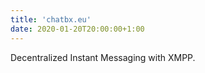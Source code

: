 ```yaml
---
title: 'chatbx.eu'
date: 2020-01-20T20:00:00+1:00
---
```


Decentralized Instant Messaging with XMPP.
